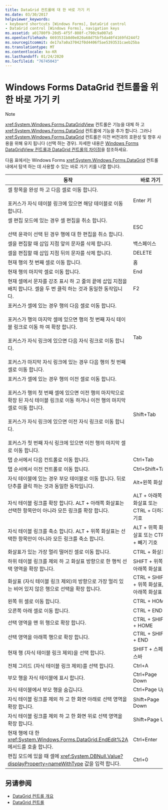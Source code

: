 ```yaml
---
title: DataGrid 컨트롤에 대 한 바로 가기 키
ms.date: 03/30/2017
helpviewer_keywords:
- keyboard shortcuts [Windows Forms], DataGrid control
- DataGrid control [Windows Forms], navigation keys
ms.assetid: a01780f9-20d5-4f5f-808f-c790c9a007a5
ms.openlocfilehash: 6693531b8d0e820a68d75bf5da40f4169fd244f2
ms.sourcegitcommit: de17a7a0a37042f0d4406f5ae5393531caeb25ba
ms.translationtype: MT
ms.contentlocale: ko-KR
ms.lasthandoff: 01/24/2020
ms.locfileid: "76745043"
---
```

# <a name="keyboard-shortcuts-for-the-windows-forms-datagrid-control"></a>Windows Forms DataGrid 컨트롤을 위한 바로 가기 키
> [!NOTE]
> <xref:System.Windows.Forms.DataGridView> 컨트롤은 기능을 대체 하 고 <xref:System.Windows.Forms.DataGrid> 컨트롤에 기능을 추가 합니다. 그러나 <xref:System.Windows.Forms.DataGrid> 컨트롤은 이전 버전과의 호환성 및 향후 사용을 위해 유지 됩니다 (선택 하는 경우). 자세한 내용은 [Windows Forms DataGridView 컨트롤과 DataGrid 컨트롤의 차이점](differences-between-the-windows-forms-datagridview-and-datagrid-controls.md)을 참조하세요.  
  
 다음 표에서는 Windows Forms <xref:System.Windows.Forms.DataGrid> 컨트롤 내에서 탐색 하는 데 사용할 수 있는 바로 가기 키를 나열 합니다.  
  
|동작|바로 가기|  
|------------|--------------|  
|셀 항목을 완성 하 고 다음 셀로 이동 합니다.<br /><br /> 포커스가 자식 테이블 링크에 있으면 해당 테이블로 이동 합니다.|Enter 키|  
|셀 편집 모드에 있는 경우 셀 편집을 취소 합니다.<br /><br /> 선택 윤곽이 선택 된 경우 행에 대 한 편집을 취소 합니다.|ESC|  
|셀을 편집할 때 삽입 지점 앞의 문자를 삭제 합니다.|백스페이스|  
|셀을 편집할 때 삽입 지점 뒤의 문자를 삭제 합니다.|DELETE|  
|현재 행의 첫 번째 셀로 이동 합니다.|홈|  
|현재 행의 마지막 셀로 이동 합니다.|End|  
|현재 셀에서 문자를 강조 표시 하 고 줄의 끝에 삽입 지점을 배치 합니다. 셀을 두 번 클릭 하는 것과 동일한 동작입니다.|F2|  
|포커스가 셀에 있는 경우 행의 다음 셀로 이동 합니다.<br /><br /> 포커스가 행의 마지막 셀에 있으면 행의 첫 번째 자식 테이블 링크로 이동 하 여 확장 합니다.<br /><br /> 포커스가 자식 링크에 있으면 다음 자식 링크로 이동 합니다.<br /><br /> 포커스가 마지막 자식 링크에 있는 경우 다음 행의 첫 번째 셀로 이동 합니다.|Tab|  
|포커스가 셀에 있는 경우 행의 이전 셀로 이동 합니다.<br /><br /> 포커스가 행의 첫 번째 셀에 있으면 이전 행의 마지막으로 확장 된 자식 테이블 링크로 이동 하거나 이전 행의 마지막 셀로 이동 합니다.<br /><br /> 포커스가 자식 링크에 있으면 이전 자식 링크로 이동 합니다.<br /><br /> 포커스가 첫 번째 자식 링크에 있으면 이전 행의 마지막 셀로 이동 합니다.|Shift+Tab|  
|탭 순서에서 다음 컨트롤로 이동 합니다.|Ctrl+Tab|  
|탭 순서에서 이전 컨트롤로 이동 합니다.|Ctrl+Shift+Tab|  
|자식 테이블에 있는 경우 부모 테이블로 이동 합니다. 뒤로 단추를 클릭 하는 것과 동일한 동작입니다.|Alt+왼쪽 화살표|  
|자식 테이블 링크를 확장 합니다. ALT + 아래쪽 화살표는 선택한 항목만이 아니라 모든 링크를 확장 합니다.|ALT + 아래쪽 화살표 또는 CTRL + 더하기 기호|  
|자식 테이블 링크를 축소 합니다. ALT + 위쪽 화살표는 선택한 항목만이 아니라 모든 링크를 축소 합니다.|ALT + 위쪽 화살표 또는 CTRL + 빼기 기호|  
|화살표가 있는 가장 멀리 떨어진 셀로 이동 합니다.|CTRL + 화살표|  
|하위 테이블 링크를 제외 하 고 화살표 방향으로 한 행씩 선택 영역을 확장 합니다.|SHIFT + 위쪽/아래쪽 화살표|  
|화살표 (자식 테이블 링크 제외)의 방향으로 가장 멀리 있는 비어 있지 않은 행으로 선택을 확장 합니다.|CTRL + SHIFT + 위쪽 화살표/아래쪽 화살표|  
|왼쪽 위 셀로 이동 합니다.|CTRL + HOME|  
|오른쪽 아래 셀로 이동 합니다.|CTRL + END|  
|선택 영역을 맨 위 행으로 확장 합니다.|CTRL + SHIFT + HOME|  
|선택 영역을 아래쪽 행으로 확장 합니다.|CTRL + SHIFT + END|  
|현재 행 (자식 테이블 링크 제외)을 선택 합니다.|SHIFT + 스페이스바|  
|전체 그리드 (자식 테이블 링크 제외)를 선택 합니다.|Ctrl+A|  
|부모 행을 자식 테이블에 표시 합니다.|Ctrl+Page Down|  
|자식 테이블에서 부모 행을 숨깁니다.|Ctrl+Page Up|  
|자식 테이블 링크를 제외 하 고 한 화면 아래로 선택 영역을 확장 합니다.|Shift+Page Down|  
|자식 테이블 링크를 제외 하 고 한 화면 위로 선택 영역을 확장 합니다.|Shift+Page Up|  
|현재 행에 대 한 <xref:System.Windows.Forms.DataGrid.EndEdit%2A> 메서드를 호출 합니다.|Ctrl+Enter|  
|편집 모드에 있을 때 셀에 <xref:System.DBNull.Value?displayProperty=nameWithType> 값을 입력 합니다.|Ctrl+0|  
  
## <a name="see-also"></a>另请参阅

- [DataGrid 컨트롤 개요](datagrid-control-overview-windows-forms.md)
- [DataGrid 컨트롤](datagrid-control-windows-forms.md)

